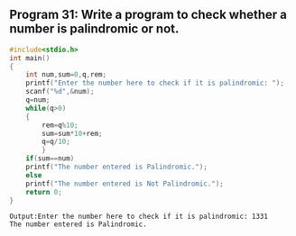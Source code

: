 ## Program 31: Write a program to check whether a number is palindromic or not.
```C
#include<stdio.h>
int main()
{
	int num,sum=0,q,rem;
	printf("Enter the number here to check if it is palindromic: ");
	scanf("%d",&num);
	q=num;
	while(q>0)
	{
		rem=q%10;
		sum=sum*10+rem;
		q=q/10;		
		}
	if(sum==num)
	printf("The number entered is Palindromic.");
	else
	printf("The number entered is Not Palindromic.");
	return 0;
}
```
```
Output:Enter the number here to check if it is palindromic: 1331
The number entered is Palindromic.
```
